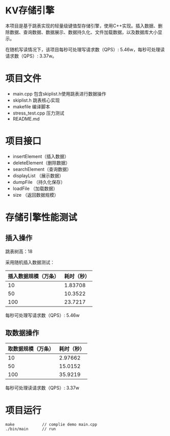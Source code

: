 # KV存储引擎

本项目是基于跳表实现的轻量级键值型存储引擎，使用C++实现。插入数据、删除数据、查询数据、数据展示、数据持久化、文件加载数据，以及数据库大小显示。

在随机写读情况下，该项目每秒可处理写请求数（QPS）: 5.46w，每秒可处理读请求数（QPS）: 3.37w。

# 项目文件

* main.cpp 包含skiplist.h使用跳表进行数据操作
* skiplist.h 跳表核心实现
* makefile 编译脚本
* stress_test.cpp 压力测试
* README.md 

# 项目接口

* insertElement（插入数据）
* deleteElement（删除数据）
* searchElement（查询数据）
* displayList  （展示数据）
* dumpFile     （持久化保存）
* loadFile     （加载数据）
* size         （返回数据规模）


# 存储引擎性能测试

## 插入操作

跳表树高：18 

采用随机插入数据测试：


|插入数据规模（万条） |耗时（秒） | 
|---|---|
|10 |1.83708 |
|50 |10.3522 |
|100 |23.7217 |


每秒可处理写请求数（QPS）: 5.46w

## 取数据操作

|取数据规模（万条） |耗时（秒） | 
|---|---|
|10|2.97662 |
|50|15.0152 |
|100|35.9219 |

每秒可处理读请求数（QPS）: 3.37w

# 项目运行

```
make            // complie demo main.cpp
./bin/main      // run 
```